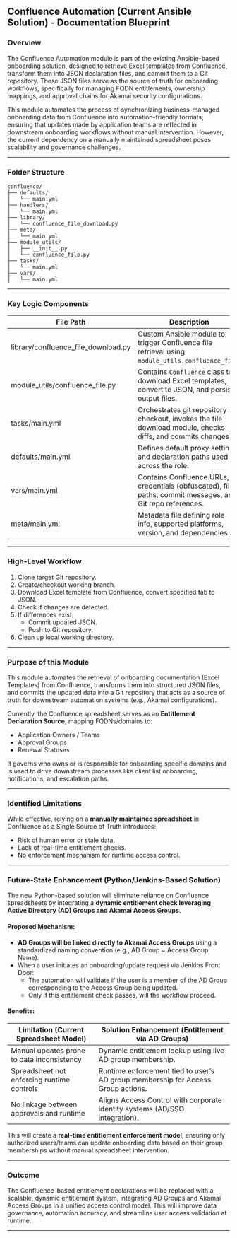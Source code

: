 ## Confluence Automation (Current Ansible Solution) - Documentation Blueprint

### Overview

The Confluence Automation module is part of the existing Ansible-based onboarding solution, designed to retrieve Excel templates from Confluence, transform them into JSON declaration files, and commit them to a Git repository. These JSON files serve as the source of truth for onboarding workflows, specifically for managing FQDN entitlements, ownership mappings, and approval chains for Akamai security configurations.

This module automates the process of synchronizing business-managed onboarding data from Confluence into automation-friendly formats, ensuring that updates made by application teams are reflected in downstream onboarding workflows without manual intervention. However, the current dependency on a manually maintained spreadsheet poses scalability and governance challenges.

---

### Folder Structure

```
confluence/
├── defaults/
│   └── main.yml
├── handlers/
│   └── main.yml
├── library/
│   └── confluence_file_download.py
├── meta/
│   └── main.yml
├── module_utils/
│   ├── __init__.py
│   └── confluence_file.py
├── tasks/
│   └── main.yml
├── vars/
│   └── main.yml
```

---

### Key Logic Components

| File Path                             | Description                                                                                                |
| ------------------------------------- | ---------------------------------------------------------------------------------------------------------- |
| library/confluence\_file\_download.py | Custom Ansible module to trigger Confluence file retrieval using `module_utils.confluence_file`.           |
| module\_utils/confluence\_file.py     | Contains `Confluence` class to download Excel templates, convert to JSON, and persist output files.        |
| tasks/main.yml                        | Orchestrates git repository checkout, invokes the file download module, checks diffs, and commits changes. |
| defaults/main.yml                     | Defines default proxy settings and declaration paths used across the role.                                 |
| vars/main.yml                         | Contains Confluence URLs, credentials (obfuscated), file paths, commit messages, and Git repo references.  |
| meta/main.yml                         | Metadata file defining role info, supported platforms, version, and dependencies.                          |

---

### High-Level Workflow

1. Clone target Git repository.
2. Create/checkout working branch.
3. Download Excel template from Confluence, convert specified tab to JSON.
4. Check if changes are detected.
5. If differences exist:
   - Commit updated JSON.
   - Push to Git repository.
6. Clean up local working directory.

---

### Purpose of this Module

This module automates the retrieval of onboarding documentation (Excel Templates) from Confluence, transforms them into structured JSON files, and commits the updated data into a Git repository that acts as a source of truth for downstream automation systems (e.g., Akamai configurations).

Currently, the Confluence spreadsheet serves as an **Entitlement Declaration Source**, mapping FQDNs/domains to:

- Application Owners / Teams
- Approval Groups
- Renewal Statuses

It governs who owns or is responsible for onboarding specific domains and is used to drive downstream processes like client list onboarding, notifications, and escalation paths.

---

### Identified Limitations

While effective, relying on a **manually maintained spreadsheet** in Confluence as a Single Source of Truth introduces:

- Risk of human error or stale data.
- Lack of real-time entitlement checks.
- No enforcement mechanism for runtime access control.

---

### Future-State Enhancement (Python/Jenkins-Based Solution)

The new Python-based solution will eliminate reliance on Confluence spreadsheets by integrating a **dynamic entitlement check leveraging Active Directory (AD) Groups and Akamai Access Groups**.

#### Proposed Mechanism:

- **AD Groups will be linked directly to Akamai Access Groups** using a standardized naming convention (e.g., AD Group = Access Group Name).
- When a user initiates an onboarding/update request via Jenkins Front Door:
  - The automation will validate if the user is a member of the AD Group corresponding to the Access Group being updated.
  - Only if this entitlement check passes, will the workflow proceed.

#### Benefits:

| Limitation (Current Spreadsheet Model)     | Solution Enhancement (Entitlement via AD Groups)                                 |
| ------------------------------------------ | -------------------------------------------------------------------------------- |
| Manual updates prone to data inconsistency | Dynamic entitlement lookup using live AD group membership.                       |
| Spreadsheet not enforcing runtime controls | Runtime enforcement tied to user’s AD group membership for Access Group actions. |
| No linkage between approvals and runtime   | Aligns Access Control with corporate identity systems (AD/SSO integration).      |

This will create a **real-time entitlement enforcement model**, ensuring only authorized users/teams can update onboarding data based on their group memberships without manual spreadsheet intervention.

---

### Outcome

The Confluence-based entitlement declarations will be replaced with a scalable, dynamic entitlement system, integrating AD Groups and Akamai Access Groups in a unified access control model. This will improve data governance, automation accuracy, and streamline user access validation at runtime.

---

